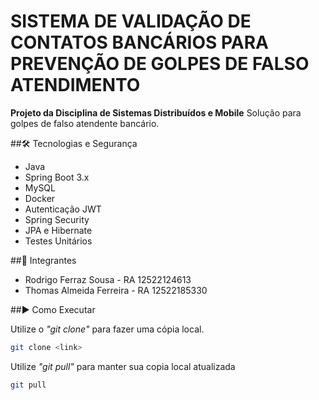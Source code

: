 # SISTEMA DE VALIDAÇÃO DE CONTATOS BANCÁRIOS PARA PREVENÇÃO DE GOLPES DE FALSO ATENDIMENTO

**Projeto da Disciplina de Sistemas Distribuídos e Mobile**
Solução para golpes de falso atendente bancário.

##🛠️ Tecnologias e Segurança
- Java
- Spring Boot 3.x
- MySQL
- Docker
- Autenticação JWT
- Spring Security
- JPA e Hibernate
- Testes Unitários

##👥 Integrantes 
- Rodrigo Ferraz Sousa - RA 12522124613
- Thomas Almeida Ferreira - RA 12522185330

##▶️ Como Executar

Utilize o *"git clone"* para fazer uma cópia local.
```bash
git clone <link>
```
Utilize *"git pull"* para manter sua copia local atualizada

```bash
git pull 
```
